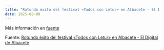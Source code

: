 ```yaml
---
title: "Rotundo éxito del festival «Todos con Letur» en Albacete - El Digital de Albacete"
date: 2025-08-09
---
```


Más información en [fuente](https://news.google.com/rss/articles/CBMipAFBVV95cUxOUUNidUNkLUhGN291SjJDNGlCVmFyWjFzX1g1cXphbTFzUHM5T0pERFBQM3FGQ1AwSk9aZFROVWQ1dFExSTYxeEVrZ0p1QWYyY0xWcTU0N3BnQXRoclJpN3o2cC1qaVhraUdpNm83REtHUVQzbFNlSFlkVHJjVmpsdmFNeEpiUUx5U1N5Z0VybERBMjF1ODdUYk5tblVoU2VHS2RSYg?oc=5)

Fuente: [Rotundo éxito del festival «Todos con Letur» en Albacete - El Digital de Albacete](https://news.google.com/rss/articles/CBMipAFBVV95cUxOUUNidUNkLUhGN291SjJDNGlCVmFyWjFzX1g1cXphbTFzUHM5T0pERFBQM3FGQ1AwSk9aZFROVWQ1dFExSTYxeEVrZ0p1QWYyY0xWcTU0N3BnQXRoclJpN3o2cC1qaVhraUdpNm83REtHUVQzbFNlSFlkVHJjVmpsdmFNeEpiUUx5U1N5Z0VybERBMjF1ODdUYk5tblVoU2VHS2RSYg?oc=5)
